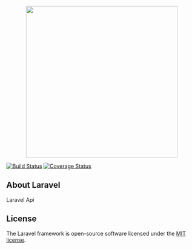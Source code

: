 <p align="center"><img src="https://res.cloudinary.com/dtfbvvkyp/image/upload/v1566331377/laravel-logolockup-cmyk-red.svg" width="400"></p>

[![Build Status](https://travis-ci.org/fgoldoni/laravel-api.svg?branch=master)](https://travis-ci.org/fgoldoni/laravel-api)
[![Coverage Status](https://coveralls.io/repos/github/fgoldoni/laravel-api/badge.svg?branch=master)](https://coveralls.io/github/fgoldoni/laravel-api?branch=master)
## About Laravel

Laravel Api

## License

The Laravel framework is open-source software licensed under the [MIT license](https://opensource.org/licenses/MIT).
